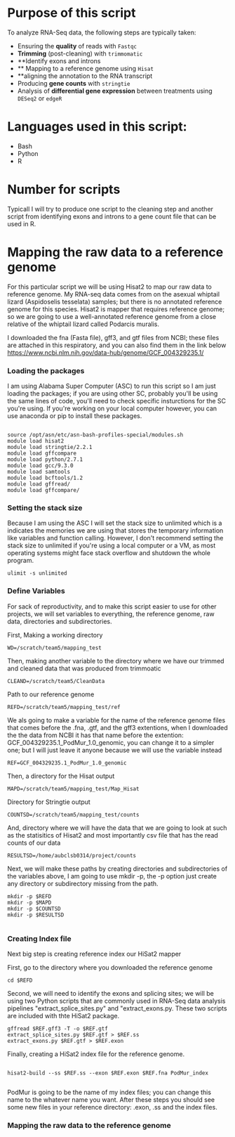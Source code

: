 # Purpose of this script 
To analyze RNA-Seq data, the following steps are typically taken:

- Ensuring the **quality** of reads with `Fastqc`
- **Trimming** (post-cleaning) with `trimmomatic`
- **Identify exons and introns
- ** Mapping to a reference genome using `Hisat`
- **aligning the annotation to the RNA transcript 
- Producing **gene counts** with `stringtie `
- Analysis of **differential gene expression** between treatments using `DESeq2` or `edgeR`

# Languages used in this script: 
- Bash 
- Python
- R 

# Number for scripts 

Typicall I will try to produce one script to the cleaning step and another script from identifying exons and introns to a gene count file that can be used in R. 

# Mapping the raw data to a reference genome

For this particular script we will be using Hisat2 to map our raw data to reference genome. My RNA-seq data comes from  on the asexual whiptail lizard (Aspidoselis tesselata) samples; but there is no annotated reference genome for this species. Hisat2 is mapper that requires reference genome; so we are going to use a well-annotated reference genome from a close relative of the whiptail lizard called Podarcis muralis. 

I downloaded the fna (Fasta file), gff3, and gtf files from NCBI; these files are attached in this respiratory, and you can also find them in the link below
https://www.ncbi.nlm.nih.gov/data-hub/genome/GCF_004329235.1/

### Loading the packages 

I am using Alabama Super Computer (ASC) to run this script so I am just loading the packages; if you are using other SC, probably you'll be using the same lines of code, you'll need to check specific insturctions for the SC you're using. If you're working on your local computer however, you can use anaconda or pip to install these packages. 

``` 

source /opt/asn/etc/asn-bash-profiles-special/modules.sh
module load hisat2
module load stringtie/2.2.1
module load gffcompare
module load python/2.7.1
module load gcc/9.3.0
module load samtools
module load bcftools/1.2
module load gffread/
module load gffcompare/

```

### Setting the stack size

Because I am using the ASC I will set the stack size to unlimited which is a indicates the memories we are using that stores the temporary information like variables and function calling. However, I don't recommend setting the stack size to  unlimited if you're using a local computer or a VM, as most operating systems might face stack overflow and shutdown the whole program. 

```
ulimit -s unlimited
``` 

### Define Variables 

For sack of reproductivity, and to make this script easier to use for other projects, we will set variables to everything, the reference genome, raw data, directories and subdirectories. 

First, Making a working directory

```
WD=/scratch/team5/mapping_test  

```

Then, making another variable to the directory where we have our trimmed and cleaned data that was produced from trimmoatic

```
CLEAND=/scratch/team5/CleanData 

```

Path to our reference genome

```
REFD=/scratch/team5/mapping_test/ref 
```

We als going to make a variable for the name of the reference genome files that comes before the .fna, .gtf, and the gff3 extentions, when I downloaded the the data from NCBI it has that name before the extention: GCF_004329235.1_PodMur_1.0_genomic, you can change it to a simpler one; but I will just leave it anyone because we will use the variable instead 

```
REF=GCF_004329235.1_PodMur_1.0_genomic    

```
Then, a directory for the Hisat output 

```
MAPD=/scratch/team5/mapping_test/Map_Hisat  

```

Directory for Stringtie output 

```
COUNTSD=/scratch/team5/mapping_test/counts 

```

And, directory where we will have the data that we are going to look at such as the statisitics of Hisat2 and most importantly csv file that has the read counts of our data

```
RESULTSD=/home/aubclsb0314/project/counts 

```

Next, we will make these paths by creating directories and subdirectories of the variables above, I am going to use mkdir -p, the -p option just create any directory or subdirectory missing from the path. 

```
mkdir -p $REFD
mkdir -p $MAPD
mkdir -p $COUNTSD
mkdir -p $RESULTSD


```


### Creating Index file 


Next big step is creating reference index our HiSat2 mapper

First, go to the directory where you downloaded the reference genome 

``` 
cd $REFD

```

Second, we will need to identify the exons and splicing sites; we will be using two Python scripts that are commonly used in RNA-Seq data analysis pipelines "extract_splice_sites.py" and "extract_exons.py. These two scripts are included with thte HiSat2 package. 

``` 
gffread $REF.gff3 -T -o $REF.gtf               
extract_splice_sites.py $REF.gtf > $REF.ss
extract_exons.py $REF.gtf > $REF.exon

```

Finally, creating a HiSat2 index file for the reference genome. 

```

hisat2-build --ss $REF.ss --exon $REF.exon $REF.fna PodMur_index


``` 

PodMur is going to be the name of my index files; you can change this name to the whatever name you want. After these steps you should see some new files in your reference directory: .exon, .ss and the index files. 

### Mapping the raw data to the reference genome



